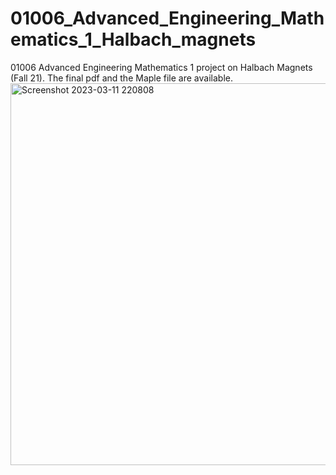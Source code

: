 # 01006_Advanced_Engineering_Mathematics_1_Halbach_magnets
01006 Advanced Engineering Mathematics 1 project on Halbach Magnets (Fall 21). The final pdf and the Maple file are available.
<img width="611" alt="Screenshot 2023-03-11 220808" src="https://user-images.githubusercontent.com/126595925/224511756-a1b2477a-1883-4a40-900d-8e3857540807.png">
